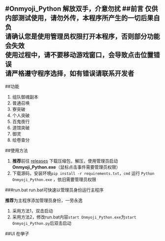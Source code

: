 #Onmyoji_Python
解放双手，介意勿扰
##前言
仅供内部测试使用，请勿外传，本程序所产生的一切后果自负  
请确认您是使用管理员权限打开本程序，否则部分功能会失效  
使用过程中，请不要移动游戏窗口，会导致点击位置错误  
请严格遵守程序选择，如有错误请联系开发者
---

##功能 
1. 组队御魂副本
2. 普通召唤
3. 寮突破
4. 个人突破
5. 百鬼夜行
6. 道馆突破
7. 御灵
8. 绘卷查分

##使用方法
1. **推荐**前往 [releases](https://github.com/AquamarineCyan/Onmyoji_Python/releases) 下载压缩包，解压，使用管理员启动**Onmyoji_Python.exe**（鼠标点击事件需要管理员权限）
2. 下载源码，安装环境`pip install -r requirements.txt`，`cmd` 运行 `Python Onmyoji_Python.exe` ，依旧需要管理员权限

###run.bat
run.bat可快速以管理员身份运行主程序

**推荐**为主程序添加管理员身份，一劳永逸
1. 采用方法1，双击启动
2. 采用方法2，修改run.bat内容`start Onmyoji_Python.exe`为`start Onmyoji_Python.py`后双击启动

##UI
~~在学了~~